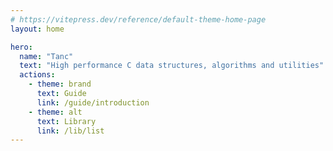 ```yaml
---
# https://vitepress.dev/reference/default-theme-home-page
layout: home

hero:
  name: "Tanc"
  text: "High performance C data structures, algorithms and utilities"
  actions:
    - theme: brand
      text: Guide
      link: /guide/introduction
    - theme: alt
      text: Library
      link: /lib/list
---
```


